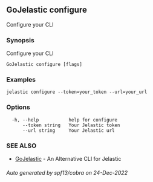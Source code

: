 ## GoJelastic configure

Configure your CLI

### Synopsis

Configure your CLI

```
GoJelastic configure [flags]
```

### Examples

```
jelastic configure --token=your_token --url=your_url
```

### Options

```
  -h, --help           help for configure
      --token string   Your Jelastic token
      --url string     Your Jelastic url
```

### SEE ALSO

* [GoJelastic](GoJelastic.md)	 - An Alternative CLI for Jelastic

###### Auto generated by spf13/cobra on 24-Dec-2022
